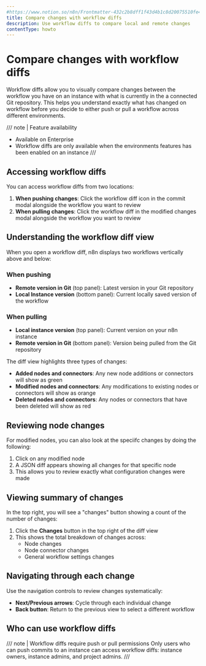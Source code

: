 ```yaml
---
#https://www.notion.so/n8n/Frontmatter-432c2b8dff1f43d4b1c8d20075510fe4
title: Compare changes with workflow diffs
description: Use workflow diffs to compare local and remote changes 
contentType: howto
---
```


# Compare changes with workflow diffs

Workflow diffs allow you to visually compare changes between the workflow you have on an instance with what is currently in the a connected Git repository. This helps you understand exactly what has changed on workflow before you decide to either push or pull a workflow across different environments.

/// note | Feature availability
- Available on Enterprise
- Workflow diffs are only available when the environments features has been enabled on an instance
///

## Accessing workflow diffs

You can access workflow diffs from two locations:

1. **When pushing changes**: Click the workflow diff icon in the commit modal alongside the workflow you want to review
2. **When pulling changes**: Click the workflow diff in the modified changes modal alongside the workflow you want to review

## Understanding the workflow diff view

When you open a workflow diff, n8n displays two workflows vertically above and below:

### When pushing
* **Remote version in Git** (top panel): Latest version in your Git repository
* **Local Instance version** (bottom panel): Current locally saved version of the workflow

### When pulling  
* **Local instance version** (top panel): Current version on your n8n instance
* **Remote version in Git** (bottom panel): Version being pulled from the Git repository

The diff view highlights three types of changes:

* **Added nodes and connectors**: Any new node additions or connectors will show as green
* **Modified nodes and connectors**: Any modifications to existing nodes or connectors will show as orange
* **Deleted nodes and connectors**: Any nodes or connectors that have been deleted will show as red

## Reviewing node changes

For modified nodes, you can also look at the speciifc changes by doing the following:

1. Click on any modified node
2. A JSON diff appears showing all changes for that specific node
3. This allows you to review exactly what configuration changes were made

## Viewing summary of changes

In the top right, you will see a "changes" button showing a count of the number of changes:

1. Click the **Changes** button in the top right of the diff view
2. This shows the total breakdown of changes across:
   - Node changes
   - Node connector changes  
   - General workflow settings changes

## Navigating through each change

Use the navigation controls to review changes systematically:

* **Next/Previous arrows**: Cycle through each individual change
* **Back button**: Return to the previous view to select a different workflow

## Who can use workflow diffs

/// note | Workflow diffs require push or pull permissions
Only users who can push commits to an instance can access workflow diffs: instance owners, instance admins, and project admins.
///
